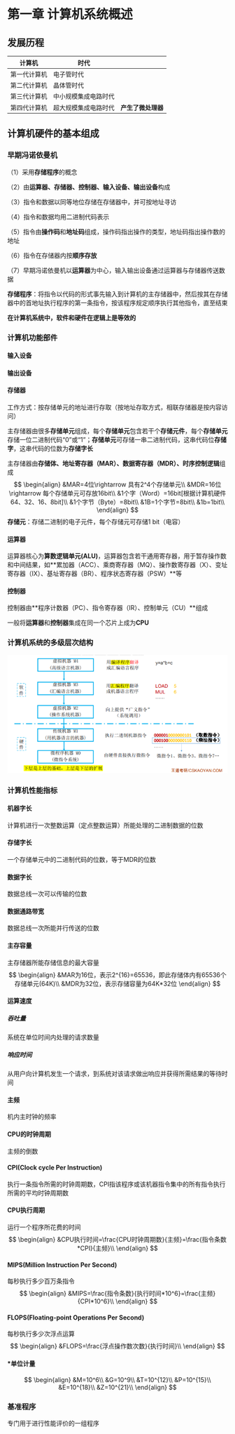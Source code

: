 # 第一章 计算机系统概述

## 发展历程

| 计算机       | 时代                 |                    |
| ------------ | -------------------- | ------------------ |
| 第一代计算机 | 电子管时代           |                    |
| 第二代计算机 | 晶体管时代           |                    |
| 第三代计算机 | 中小规模集成电路时代 |                    |
| 第四代计算机 | 超大规模集成电路时代 | **产生了微处理器** |

## 计算机硬件的基本组成

### 早期冯诺依曼机

（1）采用**存储程序**的概念

（2）由**运算器、存储器、控制器、输入设备、输出设备**构成

（3）指令和数据以同等地位存储在存储器中，并可按地址寻访

（4）指令和数据均用二进制代码表示

（5）指令由**操作码**和**地址码**组成，操作码指出操作的类型，地址码指出操作数的地址

（6）指令在存储器内按**顺序存放**

（7）早期冯诺依曼机以**运算器**为中心，输入输出设备通过运算器与存储器传送数据

**存储程序**：将指令以代码的形式事先输入到计算机的主存储器中，然后按其在存储器中的首地址执行程序的第一条指令，按该程序规定顺序执行其他指令，直至结束

**在计算机系统中，软件和硬件在逻辑上是等效的**

### 计算机功能部件

#### 输入设备

#### 输出设备

#### 存储器

工作方式：按存储单元的地址进行存取（按地址存取方式，相联存储器是按内容访问）

主存储器由很多**存储单元**组成，每个**存储单元**包含若干个**存储元件**，每个**存储单元**存储一位二进制代码“0”或“1”；**存储单元**可存储一串二进制代码，这串代码位**存储字**，这串代码的位数为**存储字长**

主存储器由**存储体、地址寄存器（MAR）、数据寄存器（MDR）、时序控制逻辑**组成
$$
\begin{align}
&MAR=4位\rightarrow 具有2^4个存储单元\\
&MDR=16位\rightarrow 每个存储单元可存放16bit\\
&1个字（Word）=16bit[根据计算机硬件64、32、16、8bit]\\
&1个字节（Byte）=8bit\\
&1B=1个字节=8bit\\
&1b=1bit\\
\end{align}
$$
**存储元**：存储二进制的电子元件，每个存储元可存储1 bit（电容）

#### 运算器

运算器核心为**算数逻辑单元(ALU)**，运算器包含若干通用寄存器，用于暂存操作数和中间结果，如**累加器（ACC）、乘商寄存器（MQ）、操作数寄存器（X）、变址寄存器（IX）、基址寄存器（BR）、程序状态寄存器（PSW）**等

#### 控制器

控制器由**程序计数器（PC）、指令寄存器（IR）、控制单元（CU）**组成

一般将**运算器**和**控制器**集成在同一个芯片上成为**CPU**

### 计算机系统的多级层次结构

![image-20210815102032586](/images/image-20210815102032586.jpg)

### 计算机性能指标

#### 机器字长

计算机进行一次整数运算（定点整数运算）所能处理的二进制数据的位数

#### 存储字长

一个存储单元中的二进制代码的位数，等于MDR的位数

#### 数据字长

数据总线一次可以传输的位数

#### 数据通路带宽

数据总线一次所能并行传送的位数

#### 主存容量

主存储器所能存储信息的最大容量
$$
\begin{align}
&MAR为16位，表示2^{16}=65536，即此存储体内有65536个存储单元(64K)\\
&MDR为32位，表示存储容量为64K*32位
\end{align}
$$


#### 运算速度

##### 吞吐量

系统在单位时间内处理的请求数量

##### 响应时间

从用户向计算机发生一个请求，到系统对该请求做出响应并获得所需结果的等待时间

#### 主频

机内主时钟的频率

#### CPU的时钟周期

主频的倒数

#### CPI(Clock cycle Per Instruction)

执行一条指令所需的时钟周期数，CPI指该程序或该机器指令集中的所有指令执行所需的平均时钟周期数

#### CPU执行周期

运行一个程序所花费的时间
$$
\begin{align}
&CPU执行时间=\frac{CPU时钟周期数}{主频}=\frac{指令条数*CPI}{主频}\\
\end{align}
$$


#### MIPS(Million Instruction Per Second)

每秒执行多少百万条指令
$$
\begin{align}
&MIPS=\frac{指令条数}{执行时间*10^6}=\frac{主频}{CPI*10^6}\\
\end{align}
$$

#### FLOPS(Floating-point Operations Per Second)

每秒执行多少次浮点运算
$$
\begin{align}
&FLOPS=\frac{浮点操作数次数}{执行时间}\\
\end{align}
$$

#### *单位计量

$$
\begin{align}
&M=10^6\\
&G=10^9\\
&T=10^{12}\\
&P=10^{15}\\
&E=10^{18}\\
&Z=10^{21}\\
\end{align}
$$

### 基准程序

专门用于进行性能评价的一组程序

  

